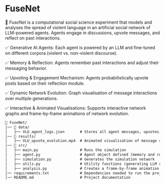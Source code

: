 # FuseNet

🚀 _FuseNet_ is a computational social science experiment that models and analyses the spread of violent language in an artificial social network of LLM-powered agents. Agents engage in discussions, upvote messages, and reflect on past interactions.


✅ Generative AI Agents: Each agent is powered by an LLM and fine-tuned on different corpora (violent vs. non-violent discourse).

✅ Memory & Reflection: Agents remember past interactions and adjust their messaging behavior.

✅ Upvoting & Engagement Mechanism: Agents probabilistically upvote posts based on their reflection module.

✅ Dynamic Network Evolution: Graph visualisation of message interactions over multiple generations.

✅ Interactive & Animated Visualisations: Supports interactive network graphs and frame-by-frame animations of network evolution.


```md
📂 FuseNet/
│── 📂 data/
│   ├── VLU_agent_logs.json       # Stores all agent messages, upvotes, and reflections for analysis
│── 📂 results/
│   ├── VLU_upvote_evolution.mp4  # Animated visualisation of message spread
│── 📂 src/
│   ├── main.py                   # Runs the simulation
│   ├── agent.py                  # Agent object defined (memory and reflection modules)
│   ├── simulation.py             # Generates the simulation network
│   ├── utils.py                  # Utility functions (generating LLM responses)
│   ├── analysis.py               # Creates a frame-by-frame animation of the network evolution
│── requirements.txt              # Dependencies needed to run the project
│── README.md                     # Project documentation
